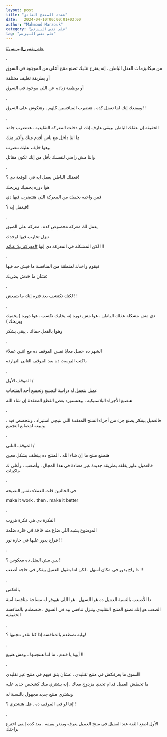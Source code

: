 ```yaml
---
layout: post
title: "عقدة المنتج الفائق"
date:   2024-04-10T00:00:01+03:00
author: "Mahmoud Marzouk"
category: "علم نفس البيزنس"
tag: "علم نفس البيزنس"
---
```



[<u>\#علم\_نفس\_البيزنس</u>](https://www.facebook.com/hashtag/%D8%B9%D9%84%D9%85_%D9%86%D9%81%D8%B3_%D8%A7%D9%84%D8%A8%D9%8A%D8%B2%D9%86%D8%B3?__eep__=6&__cft__%5b0%5d=AZXJ_6Q-o6w6fSXtpK8JARDEX2LcJgDJU6y127eNIjF5MZQZomXaya7wn69sJnnehoKEXq0VqJ-3rDsXSkChwn89rTWkKO1lr3DMKabCrhGTBy2YMT6SiiDIfToDLkFWgnfXV5OmITx5uhkmA_GRmcFPIB4NO3KUiMQs-ayNzgRil5ec_UfApZgsAQ1ULbW-jK0&__tn__=*NK-R)

.

من ميكانيزمات العقل الباطن . إنه يقترح عليك تصنع منتج
أعلى من الموجود في السوق

أو بطريقة تغليف مختلفة

أو بوظيفة زيادة عن اللي موجود في السوق

.

ويقنعك إنك لما تعمل كده . هتضرب المنافسين كلهم . وهتكوش
على السوق !!

.

الحقيقة إن عقلك الباطن بيبقى عارف إنك لو دخلت المعركة
التقليدية . هتتضرب جامد

ما انتا داخل مع ناس أقدم منك وأكبر منك

وهوا خايف عليك تتضرب

وانتا مش راضي لنفسك بأقل من إنك تكون مقاتل

.

فعقلك الباطن يعمل ايه في الوقعة دي ؟!

هوا دوره يحميك ويريحك

فمن واجبه يحميك من المعركة اللي هتتضرب فيها دي

فيعمل إيه ؟!

.

يعمل لك معركة مخصوص كده . معركة على الضيق

تنزل تحارب فيها لوحدك

لكن المشكلة في المعركة دي إنها
[<u>\#معركة\_بلا\_غنائم</u>](https://www.facebook.com/hashtag/%D9%85%D8%B9%D8%B1%D9%83%D8%A9_%D8%A8%D9%84%D8%A7_%D8%BA%D9%86%D8%A7%D8%A6%D9%85?__eep__=6&__cft__%5b0%5d=AZXJ_6Q-o6w6fSXtpK8JARDEX2LcJgDJU6y127eNIjF5MZQZomXaya7wn69sJnnehoKEXq0VqJ-3rDsXSkChwn89rTWkKO1lr3DMKabCrhGTBy2YMT6SiiDIfToDLkFWgnfXV5OmITx5uhkmA_GRmcFPIB4NO3KUiMQs-ayNzgRil5ec_UfApZgsAQ1ULbW-jK0&__tn__=*NK-R)
!!!

.

فيقوم واخدك لمنطقة من المنافسة ما فيش حد فيها

عشان ما حدش يضربك

.

لكنك تكتشف بعد فترة إنك ما بتبيعش !!

.

دي مش مشكلة عقلك الباطن . هوا مش دوره إنه يخليك تكسب .
هوا دوره ( يحميك ويريحك )

وهوا بالفعل حماك . يبقى يشكر

.

الشهر ده حصل معايا نفس الموقف ده مع اتنين عملاء

باكتب البوست ده بعد الموقف التاني النهارده

.

الموقف الأول /

عميل بنعمل له دراسة لتصنيع وتجميع أحد المنتجات

هنصنع الأجزاء البلاستيكية . وهنستورد بعض القطع المعقدة
إن شاء الله

.

فالعميل بيفكر يصنع جزء من أجزاء المنتج المعقدة اللي
بتيجي استيراد . ونتخصص فيه . ونبيعه لمصانع التجميع

.

الموقف التاني /

هنصنع منتج ما إن شاء الله . المنتج ده بيتغلف بشكل
معين

فالعميل عاوز يغلفه بطريقة جديدة غير معتادة في هذا المجال
. وأصعب . وأغلى ك ماكينات

.

في الحالتين قلت للعملاء نفس النصيحة

make it work . then . make it better

.

الفكرة دي هي فكرة هروب

الموضوع يشبه اللي ضاع منه حاجة في حارة ضلمة

فراح يدور عليها في حارة نور !!

.

بس مش المثل ده معكوس ؟!

دا راح يدور في مكان أسهل . لكن انتا بتقول العميل بيفكر
في حاجة أصعب !!

.

بالعكس

دا الأصعب بالنسبة العميل ده هوا السهل . هوا اللي هيوفر
له مساحة منافسة آمنة

الصعب هو إنك تصنع المنتج التقليدي وتنزل تنافس بيه في
السوق . فتصطدم بالمنافسة الحقيقية

.

وليه نصطدم بالمنافسة إذا كنا نقدر نتجنبها ؟!

.

أيوة يا فندم . ما انتا هتتجنبها . ومش هتبيع !!

.

السوق ما يعرفكش في منتج تقليدي . عشان يثق فيهم في منتج
غير تقليدي

ما تحطش العميل قدام تحدي مزدوج معاك . إنه يشتري منك كشخص
جديد عليه

ويشتري منتج جديد مجهول بالنسبة له

إنتا لو في الموقف ده . هل هتشتري ؟!!

.

الأول اصنع الثقة عند العميل في منتج العميل يعرفه ويقدر
يقيمه . بعد كده إبقى اخترع براحتك
